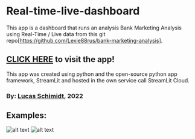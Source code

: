 # Real-time-live-dashboard

This app is a dashboard that runs an analysis Bank Marketing Analysis using Real-Time / Live data from this git repo[https://github.com/Lexie88rus/bank-marketing-analysis].

## **[CLICK HERE](https://share.streamlit.io/lschimidtc/real-time-live-dashboard/main/index.py) to visit the app!**

This app was created using python and the open-source python app framework, StreamLit and hosted in the own service call StreamLit Cloud.

### By: [Lucas Schimidt](https://linkedin.com/in/lucasschimidtc), 2022 

## Examples:
![alt text](https://github.com/lschimidtc/NFL-Receiver-Dashboard/blob/main/src/img.png)
![alt text](https://github.com/lschimidtc/NFL-Receiver-Dashboard/blob/main/src/img2.png)
